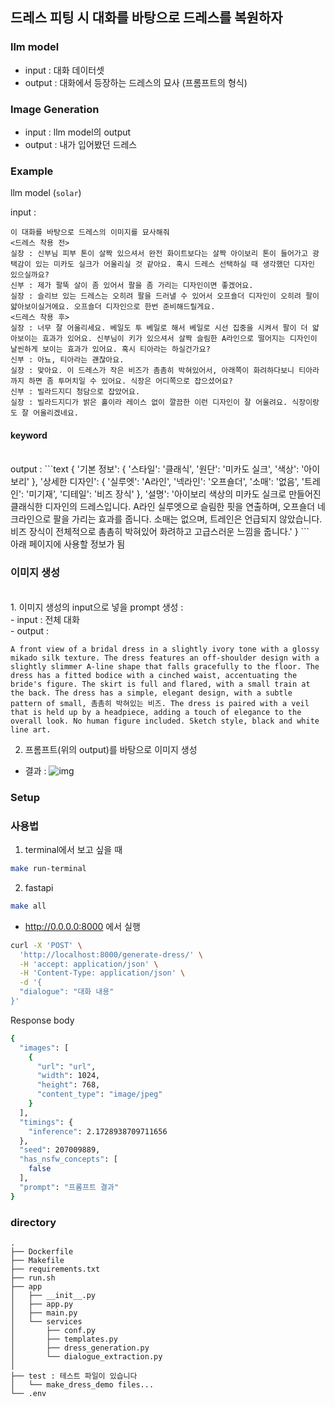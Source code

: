 ## 드레스 피팅 시 대화를 바탕으로 드레스를 복원하자

### llm model
- input : 대화 데이터셋
- output : 대화에서 등장하는 드레스의 묘사 (프롬프트의 형식)

### Image Generation
- input : llm model의 output
- output : 내가 입어봤던 드레스

### Example
llm model (`solar`)

input :
```text
이 대화를 바탕으로 드레스의 이미지를 묘사해줘
<드레스 착용 전>
실장 : 신부님 피부 톤이 살짝 있으셔서 완전 화이트보다는 살짝 아이보리 톤이 들어가고 광택감이 있는 미카도 실크가 어울리실 것 같아요. 혹시 드레스 선택하실 때 생각했던 디자인 있으실까요?
신부 : 제가 팔뚝 살이 좀 있어서 팔을 좀 가리는 디자인이면 좋겠어요.
실장 : 슬리브 있는 드레스는 오히려 팔을 드러낼 수 있어서 오프숄더 디자인이 오히려 팔이 얇아보이실거에요. 오프숄더 디자인으로 한번 준비해드릴게요.
<드레스 착용 후>
실장 : 너무 잘 어울리세요. 베일도 투 베일로 해서 베일로 시선 집중을 시켜서 팔이 더 얇아보이는 효과가 있어요. 신부님이 키가 있으셔서 살짝 슬림한 A라인으로 떨어지는 디자인이 날씬하게 보이는 효과가 있어요. 혹시 티아라는 하실건가요?
신부 : 아뇨, 티아라는 괜찮아요.
실장 : 맞아요. 이 드레스가 작은 비즈가 촘촘히 박혀있어서, 아래쪽이 화려하다보니 티아라까지 하면 좀 투머치일 수 있어요. 식장은 어디쪽으로 잡으셨어요?
신부 : 빌라드지디 청담으로 잡았어요.
실장 : 빌라드지디가 밝은 홀이라 레이스 없이 깔끔한 이런 디자인이 잘 어울려요. 식장이랑도 잘 어울리겠네요.
```

#### keyword
<br>
output :
```text
{
  '기본 정보': {
    '스타일': '클래식',
    '원단': '미카도 실크',
    '색상': '아이보리'
  },
  '상세한 디자인': {
    '실루엣': 'A라인',
    '넥라인': '오프숄더',
    '소매': '없음',
    '트레인': '미기재',
    '디테일': '비즈 장식'
  },
  '설명': '아이보리 색상의 미카도 실크로 만들어진 클래식한 디자인의 드레스입니다. A라인 실루엣으로 슬림한 핏을 연출하며, 오프숄더 네크라인으로 팔을 가리는 효과를 줍니다. 소매는 없으며, 트레인은 언급되지 않았습니다. 비즈 장식이 전체적으로 촘촘히 박혀있어 화려하고 고급스러운 느낌을 줍니다.'
}
```
<br>
아래 페이지에 사용할 정보가 됨

### 이미지 생성
<br>
1. 이미지 생성의 input으로 넣을 prompt 생성 : <br>
- input : 전체 대화<br>
- output :<br>

```text
A front view of a bridal dress in a slightly ivory tone with a glossy mikado silk texture. The dress features an off-shoulder design with a slightly slimmer A-line shape that falls gracefully to the floor. The dress has a fitted bodice with a cinched waist, accentuating the bride's figure. The skirt is full and flared, with a small train at the back. The dress has a simple, elegant design, with a subtle pattern of small, 촘촘히 박혀있는 비즈. The dress is paired with a veil that is held up by a headpiece, adding a touch of elegance to the overall look. No human figure included. Sketch style, black and white line art.
```

2. 프롬프트(위의 output)를 바탕으로 이미지 생성<br>
- 결과 :
![img](https://fal.media/files/lion/VxlsjwZ0g1iw8Q-YKFN-C.png)


### Setup

### 사용법
1. terminal에서 보고 싶을 때
```bash
make run-terminal
```

2. fastapi
```bash
make all
```
- http://0.0.0.0:8000 에서 실행

```bash
curl -X 'POST' \
  'http://localhost:8000/generate-dress/' \
  -H 'accept: application/json' \
  -H 'Content-Type: application/json' \
  -d '{
  "dialogue": "대화 내용"
}'
```
Response body
```bash
{
  "images": [
    {
      "url": "url",
      "width": 1024,
      "height": 768,
      "content_type": "image/jpeg"
    }
  ],
  "timings": {
    "inference": 2.1728938709711656
  },
  "seed": 207009889,
  "has_nsfw_concepts": [
    false
  ],
  "prompt": "프롬프트 결과"
}
```


### directory
```
.
├── Dockerfile
├── Makefile
├── requirements.txt
├── run.sh
├── app
│   ├── __init__.py
│   ├── app.py
│   ├── main.py
│   └── services
│       ├── conf.py
│       ├── templates.py
│       ├── dress_generation.py
│       └── dialogue_extraction.py
│ 
├── test : 테스트 파일이 있습니다
│   └── make_dress_demo files...
└── .env

```